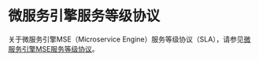 # 微服务引擎服务等级协议

关于微服务引擎MSE（Microservice Engine）服务等级协议（SLA），请参见[微服务引擎MSE服务等级协议](http://terms.aliyun.com/legal-agreement/terms/suit_bu1_ali_cloud/suit_bu1_ali_cloud202001031543_26329.html)。

